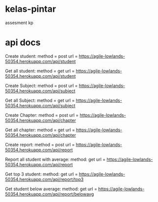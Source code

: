 # kelas-pintar
assesment kp

# api docs
Create student:
method = post
url = https://agile-lowlands-50354.herokuapp.com/api/student

Get all student: 
method = get
url = https://agile-lowlands-50354.herokuapp.com/api/student

Create Subject:
method = post
url = https://agile-lowlands-50354.herokuapp.com/api/subject

Get all Subject:
method = get
url = https://agile-lowlands-50354.herokuapp.com/api/subject

Create Chapter:
method = post
url = https://agile-lowlands-50354.herokuapp.com/api/chapter

Get all chapter:
method = get
url = https://agile-lowlands-50354.herokuapp.com/api/chapter

Create report:
method = post
url = https://agile-lowlands-50354.herokuapp.com/api/report

Report all student with average:
method: get
url = https://agile-lowlands-50354.herokuapp.com/api/report

Get top 3 student:
method: get
url = https://agile-lowlands-50354.herokuapp.com/api/report/top3

Get student below average:
method: get
url = https://agile-lowlands-50354.herokuapp.com/api/report/belowavg
